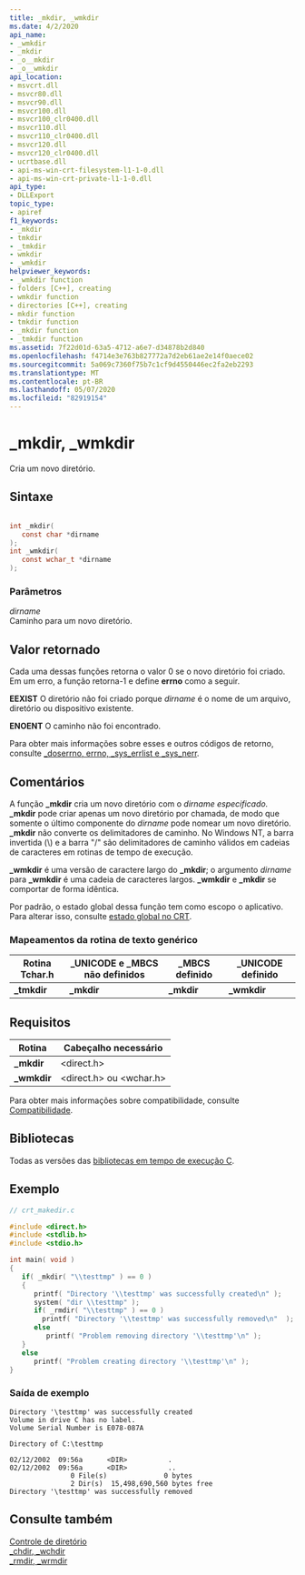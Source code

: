 ```yaml
---
title: _mkdir, _wmkdir
ms.date: 4/2/2020
api_name:
- _wmkdir
- _mkdir
- _o__mkdir
- _o__wmkdir
api_location:
- msvcrt.dll
- msvcr80.dll
- msvcr90.dll
- msvcr100.dll
- msvcr100_clr0400.dll
- msvcr110.dll
- msvcr110_clr0400.dll
- msvcr120.dll
- msvcr120_clr0400.dll
- ucrtbase.dll
- api-ms-win-crt-filesystem-l1-1-0.dll
- api-ms-win-crt-private-l1-1-0.dll
api_type:
- DLLExport
topic_type:
- apiref
f1_keywords:
- _mkdir
- tmkdir
- _tmkdir
- wmkdir
- _wmkdir
helpviewer_keywords:
- _wmkdir function
- folders [C++], creating
- wmkdir function
- directories [C++], creating
- mkdir function
- tmkdir function
- _mkdir function
- _tmkdir function
ms.assetid: 7f22d01d-63a5-4712-a6e7-d34878b2d840
ms.openlocfilehash: f4714e3e763b827772a7d2eb61ae2e14f0aece02
ms.sourcegitcommit: 5a069c7360f75b7c1cf9d4550446ec2fa2eb2293
ms.translationtype: MT
ms.contentlocale: pt-BR
ms.lasthandoff: 05/07/2020
ms.locfileid: "82919154"
---
```

# <a name="_mkdir-_wmkdir"></a>_mkdir, _wmkdir

Cria um novo diretório.

## <a name="syntax"></a>Sintaxe

```C

int _mkdir(
   const char *dirname
);
int _wmkdir(
   const wchar_t *dirname
);
```

### <a name="parameters"></a>Parâmetros

*dirname*<br/>
Caminho para um novo diretório.

## <a name="return-value"></a>Valor retornado

Cada uma dessas funções retorna o valor 0 se o novo diretório foi criado. Em um erro, a função retorna-1 e define **errno** como a seguir.

**EEXIST** O diretório não foi criado porque *dirname* é o nome de um arquivo, diretório ou dispositivo existente.

**ENOENT** O caminho não foi encontrado.

Para obter mais informações sobre esses e outros códigos de retorno, consulte [_doserrno, errno, _sys_errlist e _sys_nerr](../../c-runtime-library/errno-doserrno-sys-errlist-and-sys-nerr.md).

## <a name="remarks"></a>Comentários

A função **_mkdir** cria um novo diretório com o *dirname especificado.* **_mkdir** pode criar apenas um novo diretório por chamada, de modo que somente o último componente do *dirname* pode nomear um novo diretório. **_mkdir** não converte os delimitadores de caminho. No Windows NT, a barra invertida (\\) e a barra "/" são delimitadores de caminho válidos em cadeias de caracteres em rotinas de tempo de execução.

**_wmkdir** é uma versão de caractere largo do **_mkdir**; o argumento *dirname* para **_wmkdir** é uma cadeia de caracteres largos. **_wmkdir** e **_mkdir** se comportar de forma idêntica.

Por padrão, o estado global dessa função tem como escopo o aplicativo. Para alterar isso, consulte [estado global no CRT](../global-state.md).

### <a name="generic-text-routine-mappings"></a>Mapeamentos da rotina de texto genérico

|Rotina Tchar.h|_UNICODE e _MBCS não definidos|_MBCS definido|_UNICODE definido|
|---------------------|--------------------------------------|--------------------|-----------------------|
|**_tmkdir**|**_mkdir**|**_mkdir**|**_wmkdir**|

## <a name="requirements"></a>Requisitos

|Rotina|Cabeçalho necessário|
|-------------|---------------------|
|**_mkdir**|\<direct.h>|
|**_wmkdir**|\<direct.h> ou \<wchar.h>|

Para obter mais informações sobre compatibilidade, consulte [Compatibilidade](../../c-runtime-library/compatibility.md).

## <a name="libraries"></a>Bibliotecas

Todas as versões das [bibliotecas em tempo de execução C](../../c-runtime-library/crt-library-features.md).

## <a name="example"></a>Exemplo

```C
// crt_makedir.c

#include <direct.h>
#include <stdlib.h>
#include <stdio.h>

int main( void )
{
   if( _mkdir( "\\testtmp" ) == 0 )
   {
      printf( "Directory '\\testtmp' was successfully created\n" );
      system( "dir \\testtmp" );
      if( _rmdir( "\\testtmp" ) == 0 )
        printf( "Directory '\\testtmp' was successfully removed\n"  );
      else
         printf( "Problem removing directory '\\testtmp'\n" );
   }
   else
      printf( "Problem creating directory '\\testtmp'\n" );
}
```

### <a name="sample-output"></a>Saída de exemplo

```Output
Directory '\testtmp' was successfully created
Volume in drive C has no label.
Volume Serial Number is E078-087A

Directory of C:\testtmp

02/12/2002  09:56a      <DIR>          .
02/12/2002  09:56a      <DIR>          ..
               0 File(s)              0 bytes
               2 Dir(s)  15,498,690,560 bytes free
Directory '\testtmp' was successfully removed
```

## <a name="see-also"></a>Consulte também

[Controle de diretório](../../c-runtime-library/directory-control.md)<br/>
[_chdir, _wchdir](chdir-wchdir.md)<br/>
[_rmdir, _wrmdir](rmdir-wrmdir.md)<br/>
